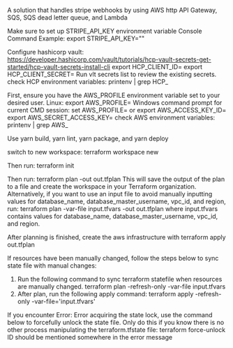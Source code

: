 A solution that handles stripe webhooks by using AWS http API Gateway, SQS, SQS dead letter queue, and Lambda

Make sure to set up STRIPE_API_KEY environment variable
Console Command Example: export STRIPE_API_KEY="<api-key>"

Configure hashicorp vault: https://developer.hashicorp.com/vault/tutorials/hcp-vault-secrets-get-started/hcp-vault-secrets-install-cli
export HCP_CLIENT_ID=<copied-id>
export HCP_CLIENT_SECRET=<copied-secret>
Run vlt secrets list to review the existing secrets.
check HCP environment variables: printenv | grep HCP_

First, ensure you have the AWS_PROFILE environment variable set to your desired user.
Linux: export AWS_PROFILE=<your aws profile>
Windows command prompt for current CMD session: set AWS_PROFILE=<your aws profile>
or
export AWS_ACCESS_KEY_ID=<your aws access key>
export AWS_SECRET_ACCESS_KEY=<your aws secret access key>
check AWS environment variables: printenv | grep AWS_

Use yarn build, yarn lint, yarn package, and yarn deploy

switch to new workspace:
terraform workspace new <workspace name>

Then run:
    terraform init

Then run: 
terraform plan -out out.tfplan
This will save the output of the plan to a file and create the workspace in your Terraform organization.
Alternatively, if you want to use an input file to avoid manually inputting values for database_name, database_master_username, vpc_id, and region, run:
terraform plan -var-file input.tfvars -out out.tfplan
where input.tfvars contains values for database_name, database_master_username, vpc_id, and region.

After planning is finished, create the aws infrastructure with
terraform apply out.tfplan

If resources have been manually changed, follow the steps below to sync state file with manual changes:
1. Run the following command to sync terraform statefile when resources are manually changed.
terraform plan -refresh-only -var-file input.tfvars
2. After plan, run the following apply command:
terraform apply -refresh-only -var-file='input.tfvars'

If you encounter Error: Error acquiring the state lock, use the command below to forcefully unlock the state file. Only do this
if you know there is no other process manipulating the terraform.tfstate file:
terraform force-unlock <ID>
ID should be mentioned somewhere in the error message
